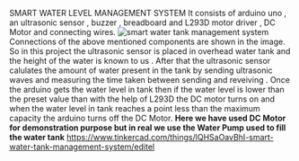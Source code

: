 SMART WATER LEVEL MANAGEMENT SYSTEM 
It consists of arduino uno , an ultrasonic sensor , buzzer , breadboard and L293D motor driver , DC Motor and connecting wires. 
![smart water tank management system](https://user-images.githubusercontent.com/80376658/163232182-4f6fb6a7-e06f-44f8-92d9-494140a30164.png)
Connections of the above mentioned components are shown in the image.
So in this project the ultrasonic sensor is placed in overhead water tank and the height of the water is known to us . After that the ultrasonic sensor 
calulates the amount of water present in the tank by sending ultrasonic waves and measuring the time taken between sending and reveiving . 
Once the arduino gets the water level in tank then if the water level is lower than the preset value than with the help of L293D the DC motor turns on and 
when the water level in tank reaches a point less than the maximum capacity the arduino turns off the DC Motor.
**Here we have used DC Motor for demonstration purpose but in real we use the Water Pump used to fill the water tank**
https://www.tinkercad.com/things/lQHSaOavBhI-smart-water-tank-management-system/editel
